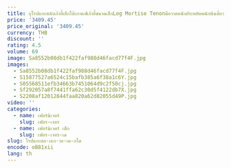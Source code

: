 ```yaml
---
title: ยุโรปแกะสลักเก้าอี้เด็กโต๊ะกาแฟเก้าอี้ขนาดเล็กLog Mortise Tenonมือวาดหนังประหยัดพนักพิงเดี่ยวรองเท้า
price: '3409.45'
price_original: '3409.45'
currency: THB
discount: ''
rating: 4.5
volume: 69
image: Sa8552b08db1f422faf988d46facd77f4F.jpg
images:
  - Sa8552b08db1f422faf988d46facd77f4F.jpg
  - S15877527a6524c15bafb385a6f38a1c6Y.jpg
  - S05568511efb34663b7451064d9c2f50cj.jpg
  - Sf292057a8f7441ffa62c30d5f4122db7X.jpg
  - S2208af12012844faa820a62d82055d49P.jpg
video: ''
categories:
  - name: เฟอร์นิเจอร์
    slug: เฟอร-เจอร
  - name: เฟอร์นิเจอร์ เด็ก
    slug: เฟอร-เจอร-เด
slug: โรปแกะสล-กเก-าอ-เด-กโต
encode: oB81xii
lang: th
---
```

  